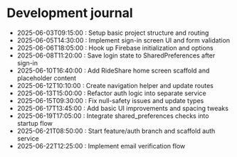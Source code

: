 ﻿# Development journal
- 2025-06-03T09:15:00 : Setup basic project structure and routing
- 2025-06-05T14:30:00 : Implement sign-in screen UI and form validation
- 2025-06-06T18:05:00 : Hook up Firebase initialization and options
- 2025-06-08T11:20:00 : Save login state to SharedPreferences after sign-in
- 2025-06-10T16:40:00 : Add RideShare home screen scaffold and placeholder content
- 2025-06-12T10:10:00 : Create navigation helper and update routes
- 2025-06-13T15:00:00 : Refactor auth logic into separate service
- 2025-06-15T09:30:00 : Fix null-safety issues and update types
- 2025-06-17T13:45:00 : Add basic UI improvements and spacing tweaks
- 2025-06-19T17:05:00 : Integrate shared_preferences checks into startup flow
- 2025-06-21T08:50:00 : Start feature/auth branch and scaffold auth service
- 2025-06-22T12:25:00 : Implement email verification flow
